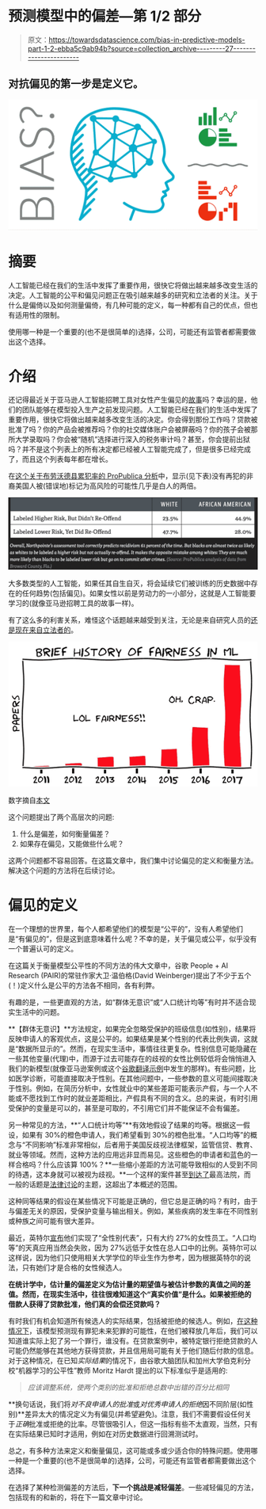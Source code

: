 # 预测模型中的偏差—第 1/2 部分

> 原文：<https://towardsdatascience.com/bias-in-predictive-models-part-1-2-ebba5c9ab94b?source=collection_archive---------27----------------------->

## 对抗偏见的第一步是定义它。

![](img/17d87fc531d6c9920019c8545a0e239d.png)

# 摘要

人工智能已经在我们的生活中发挥了重要作用，很快它将做出越来越多改变生活的决定。人工智能的公平和偏见问题正在吸引越来越多的研究和立法者的关注。关于什么是偏倚以及如何测量偏倚，有几种可能的定义，每一种都有自己的优点，但也有适用性的限制。

使用哪一种是一个重要的(也不是很简单的)选择，公司，可能还有监管者都需要做出这个选择。

# 介绍

还记得最近关于亚马逊人工智能招聘工具对女性产生偏见的[故事](https://www.reuters.com/article/us-amazon-com-jobs-automation-insight/amazon-scraps-secret-ai-recruiting-tool-that-showed-bias-against-women-idUSKCN1MK08G)吗？幸运的是，他们的团队能够在模型投入生产之前发现问题。人工智能已经在我们的生活中发挥了重要作用，很快它将做出越来越多改变生活的决定。你会得到那份工作吗？贷款被批准了吗？你的产品会被推荐吗？你的社交媒体账户会被屏蔽吗？你的孩子会被那所大学录取吗？你会被“随机”选择进行深入的税务审计吗？甚至，你会提前出狱吗？并不是这个列表上的所有决定都已经被人工智能完成了，但是很多已经完成了，而且这个列表每年都在增长。

在[这个关于布劳沃德县累犯率的 ProPublica 分析](https://www.propublica.org/article/machine-bias-risk-assessments-in-criminal-sentencing)中，显示(见下表)没有再犯的非裔美国人被(错误地)标记为高风险的可能性几乎是白人的两倍。

![](img/8e2599b24f17771637d04ede5d158d5d.png)

大多数类型的人工智能，如果任其自生自灭，将会延续它们被训练的历史数据中存在的任何趋势(包括偏见)。如果女性以前是劳动力的一小部分，这就是人工智能要学习的(就像亚马逊招聘工具的故事一样)。

有了这么多的利害关系，难怪这个话题越来越受到关注，无论是来自研究人员的[还是现在来自立法者的](/a-tutorial-on-fairness-in-machine-learning-3ff8ba1040cb)。

![](img/d21cfbb8820b55cc3073864a968b6ce9.png)

数字摘自[本文](/a-tutorial-on-fairness-in-machine-learning-3ff8ba1040cb)

这个问题提出了两个高层次的问题:

1.  什么是偏差，如何衡量偏差？
2.  如果存在偏见，又能做些什么呢？

这两个问题都不容易回答。在这篇文章中，我们集中讨论偏见的定义和衡量方法。解决这个问题的方法将在后续讨论。

# 偏见的定义

在一个理想的世界里，每个人都希望他们的模型是“公平的”，没有人希望他们是“有偏见的”，但是这到底意味着什么呢？不幸的是，关于偏见或公平，似乎没有一个普遍认可的定义。

在这篇关于衡量模型公平性的不同方法的伟大文章中，谷歌 People + AI Research (PAIR)的常驻作家大卫·温伯格(David Weinberger)提出了不少于五个(！)定义什么是公平的方法各不相同，各有利弊。

有趣的是，一些更直观的方法，如“群体无意识”或“人口统计均等”有时并不适合现实生活中的问题。

**【群体无意识】**方法规定，如果完全忽略受保护的班级信息(如性别)，结果将反映申请人的客观优点，这是公平的。如果结果是某个性别的代表比例失调，这就是“数据所显示的”。然而，在现实生活中，事情往往更复杂。性别信息可能隐藏在一些其他变量(代理)中，而源于过去可能存在的歧视的女性比例较低将会悄悄进入我们的新模型(就像亚马逊案例或这个[谷歌翻译示例](https://qz.com/1141122/google-translates-gender-bias-pairs-he-with-hardworking-and-she-with-lazy-and-other-examples/)中发生的那样)。有些问题，比如医学诊断，可能直接取决于性别。在其他问题中，一些参数的意义可能间接取决于性别。例如，在简历分析中，女性就业中的某些差距可能表示产假，与一个人不能或不愿找到工作时的就业差距相比，产假具有不同的含义。总的来说，有时引用受保护的变量是可以的，甚至是可取的，不引用它们并不能保证不会有偏差。

另一种常见的方法，**“人口统计均等”**有效地假设了结果的均等。根据这一假设，如果有 30%的橙色申请人，我们希望看到 30%的橙色批准。“人口均等”的概念与“不同影响”标准非常相似，后者用于美国反歧视法律框架，监管信贷、教育、就业等领域。然而，这种方法的应用远非显而易见。这些橙色的申请者和蓝色的一样合格吗？什么应该算 100%？**一些缩小差距的方法可能导致相似的人受到不同的待遇，这本身就可以被视为歧视。**一个这样的案件甚至[到达了](https://en.wikipedia.org/wiki/Ricci_v._DeStefano)最高法院，而一般的话题是[法律讨论](https://repository.law.umich.edu/cgi/viewcontent.cgi?article=1526&context=articles)的主题，这超出了本概述的范围。

这种同等结果的假设在某些情况下可能是正确的，但它总是正确的吗？有时，由于与偏差无关的原因，受保护变量与输出相关。例如，某些疾病的发生率在不同性别或种族之间可能有很大差异。

最近，英特尔[宣布](https://www.theregister.co.uk/2018/10/31/intel_diversity_report_2018/)他们实现了“全性别代表”，只有大约 27%的女性员工。“人口均等”的天真应用当然会失败，因为 27%远低于女性在总人口中的比例。英特尔可以这样说，因为他们只使用相关大学学位的毕业生作为参考，因为根据英特尔的说法，只有她们才是合格的女性候选人。

**在统计学中，估计量的偏差定义为估计量的期望值与被估计参数的真值之间的差值。然而，在现实生活中，往往很难知道这个“真实价值”是什么。如果被拒绝的借款人获得了贷款批准，他们真的会偿还贷款吗？**

有时我们有机会知道所有候选人的实际结果，包括被拒绝的候选人。例如，[在这种情况下](https://www.propublica.org/article/machine-bias-risk-assessments-in-criminal-sentencing)，该模型预测现有罪犯未来犯罪的可能性，在他们被释放几年后，我们可以知道谁实际上犯了另一个罪行，谁没有。在贷款案例中，被特定银行拒绝贷款的人可能仍然能够在其他地方获得贷款，并且信用局可能有关于他们随后付款的信息。对于这种情况，在已知*实际结果*的情况下，由谷歌大脑团队和加州大学伯克利分校“机器学习的公平性”教师 Moritz Hardt 提出的以下标准似乎是适用的:

> *应该调整系统，使两个类别的批准和拒绝总数中出错的百分比相同*

**换句话说，我们将*对不良申请人的批准*或*对优秀申请人的拒绝*因不同阶层(如性别)**差异太大的情况定义为有偏见(并希望避免)。注意，我们不需要假设任何关于*正确*批准或拒绝的比率。尽管很吸引人，但这一指标有些不太直观，当然，只有在实际结果已知时才适用，例如在对历史数据进行回溯测试时。

总之，有多种方法来定义和衡量偏见，这可能或多或少适合你的特殊问题。使用哪一种是一个重要的(也不是很简单的)选择，公司，可能还有监管者都需要做出这个选择。

在选择了某种检测偏差的方法后，**下一个挑战是减轻偏差**。一些减轻偏见的方法，包括现有的和新的，将在下一篇文章中讨论。